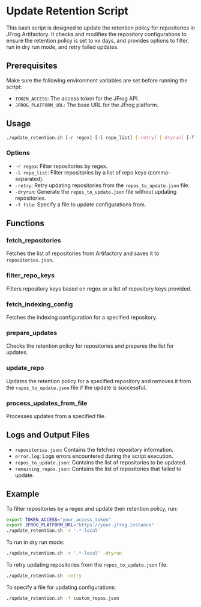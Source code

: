 # Update Retention Script

This bash script is designed to update the retention policy for repositories in JFrog Artifactory. It checks and modifies the repository configurations to ensure the retention policy is set to xx days, and provides options to filter, run in dry run mode, and retry failed updates.

## Prerequisites

Make sure the following environment variables are set before running the script:
- `TOKEN_ACCESS`: The access token for the JFrog API.
- `JFROG_PLATFORM_URL`: The base URL for the JFrog platform.

## Usage

```sh
./update_retention.sh [-r regex] [-l repo_list] [-retry] [-dryrun] [-f file]
```

### Options

- `-r regex`: Filter repositories by regex.
- `-l repo_list`: Filter repositories by a list of repo keys (comma-separated).
- `-retry`: Retry updating repositories from the `repos_to_update.json` file.
- `-dryrun`: Generate the `repos_to_update.json` file without updating repositories.
- `-f file`: Specify a file to update configurations from.

## Functions

### fetch_repositories

Fetches the list of repositories from Artifactory and saves it to `repositories.json`.

### filter_repo_keys

Filters repository keys based on regex or a list of repository keys provided.

### fetch_indexing_config

Fetches the indexing configuration for a specified repository.

### prepare_updates

Checks the retention policy for repositories and prepares the list for updates.

### update_repo

Updates the retention policy for a specified repository and removes it from the `repos_to_update.json` file if the update is successful.

### process_updates_from_file

Processes updates from a specified file.

## Logs and Output Files

- `repositories.json`: Contains the fetched repository information.
- `error.log`: Logs errors encountered during the script execution.
- `repos_to_update.json`: Contains the list of repositories to be updated.
- `remaining_repos.json`: Contains the list of repositories that failed to update.

## Example

To filter repositories by a regex and update their retention policy, run:

```sh
export TOKEN_ACCESS="your_access_token"
export JFROG_PLATFORM_URL="https://your.jfrog.instance"
./update_retention.sh -r '.*-local'
```

To run in dry run mode:

```sh
./update_retention.sh -r '.*-local' -dryrun
```

To retry updating repositories from the `repos_to_update.json` file:

```sh
./update_retention.sh -retry
```

To specify a file for updating configurations:

```sh
./update_retention.sh -f custom_repos.json
```
